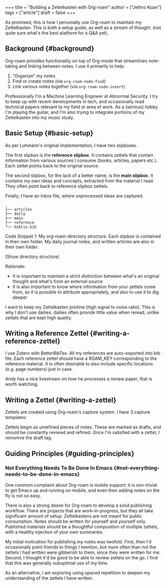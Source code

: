 +++
title = "Building a Zettelkasten with Org-roam"
author = ["Jethro Kuan"]
tags = ["article"]
draft = false
+++

As promised, this is how I personally use Org-roam to maintain my Zettelkasten.
This is both a setup guide, as well as a stream of thought. (not quite sure
what's the best platform for a Q&amp;A yet).


## Background {#background}

Org-roam provides functionality on top of Org-mode that streamlines note-taking
and linking between notes. I use it primarily to help:

1.  "Organize" my notes
2.  Find or create notes (via `org-roam-node-find`)
3.  Link various notes together (via `org-roam-node-insert`)

Professionally I'm a Machine Learning Engineer at Abnormal Security. I try to
keep up with recent developments in tech, and occasionally read technical papers
relevant to my field or area of work. As a (serious) hobby I'm playing the
guitar, and I'm also trying to integrate portions of my Zettelkasten into my
music study.


## Basic Setup {#basic-setup}

As per Luhmann's original implementation, I have two slipboxes.

The first slipbox is the **reference slipbox**. It contains zettels that contain
information from various sources I consume (books, articles, papers etc.). Each
zettel points back to the original source.

The second slipbox, for the lack of a better name, is the **main slipbox**. It
contains my own ideas and concepts, extracted from the material I read. They
often point back to reference slipbox zettels.

Finally, I have an inbox file, where unprocessed ideas are captured.

```text
.
├── articles
├── daily
├── main
├── reference
└── biblio.bib
```

<div class="src-block-caption">
  <span class="src-block-number">Code Snippet 1</span>:
  My org-roam-directory structure. Each slipbox is contained in their own folder. My daily journal notes, and written articles are also in their own folder.
</div>

(Show directory structure)

Rationale:

-   It is important to maintain a strict distinction between what's an original
    thought and what's from an external source
-   It is also important to know where information from your zettels come from, so
    it is possible to attribute appropriately, and also to use it to dig deeper

I want to keep my Zettelkasten pristine (high signal to noise ratio). This is
why I don't use dailies: dailies often provide little value when reread, unlike
zettels that are kept high quality.


## Writing a Reference Zettel {#writing-a-reference-zettel}

I use Zotero with BetterBibTex. All my references are auto-exported into bib
file. Each reference zettel should have a ROAM_KEY corresponding to the
reference material. It is often desirable to also include specific locations
(e.g. page numbers) just in case.

Andy has a nice livestream on how he processes a review paper, that is worth
watching.


## Writing a Zettel {#writing-a-zettel}

Zettels are created using Org-roam's capture system. I have 3 capture templates:

Zettels begin as unrefined pieces of notes. These are marked as drafts, and
should be constantly reviewd and refined. Once I'm satisfied with a zettel, I
remomve the draft tag.


## Guiding Principles {#guiding-principles}


### Not Everything Needs To Be Done In Emacs {#not-everything-needs-to-be-done-in-emacs}

One common complaint about Org-roam is mobile support: it is non-trivial to get
Emacs up and running on mobile, and even then adding notes on the fly is not so
easy.

There is also a strong desire for Org-roam to develop a solid publishing
workflow. There are projects that are work-in-progress, but they all take
significant amount of setup. Zettelkastens are not meant for public consumption.
Notes should be written for yourself and yourself only. Published materials
should be a thoughtful composition of multiple zettels, with a healthy injection
of your own summaries.

My initial motivation for publishing my notes was twofold. First, then I'd
occasionally point friends to things I mention, but more often than not the
zettels I had written were gibberish to them, since they were written for me.
Second, I thought it'd be good to be able to review zettels on the go. I find
that this was generally suboptimal use of my time.

As an alternative, I am exploring using spaced repetition to deepen my
understanding of the zettels I have written.

